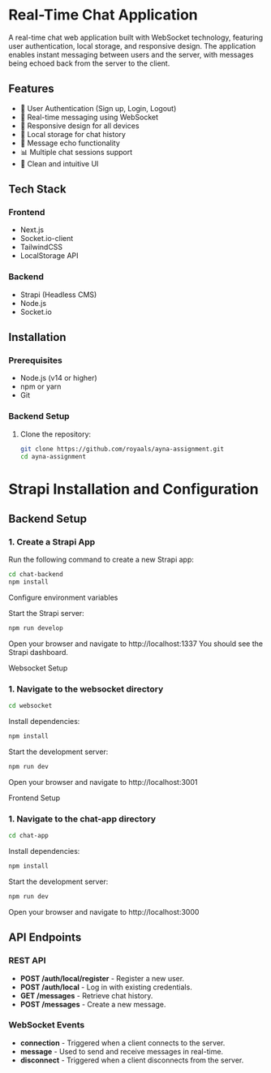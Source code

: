 # Real-Time Chat Application

A real-time chat web application built with WebSocket technology, featuring user authentication, local storage, and responsive design. The application enables instant messaging between users and the server, with messages being echoed back from the server to the client.

## Features

- 🔐 User Authentication (Sign up, Login, Logout)
- 💬 Real-time messaging using WebSocket
- 📱 Responsive design for all devices
- 💾 Local storage for chat history
- 🔄 Message echo functionality
- 📊 Multiple chat sessions support
- 🎨 Clean and intuitive UI

## Tech Stack

### Frontend
- Next.js
- Socket.io-client
- TailwindCSS
- LocalStorage API

### Backend
- Strapi (Headless CMS)
- Node.js
- Socket.io

## Installation

### Prerequisites
- Node.js (v14 or higher)
- npm or yarn
- Git

### Backend Setup

1. Clone the repository:
   ```bash
   git clone https://github.com/royaals/ayna-assignment.git
   cd ayna-assignment
   ```
# Strapi Installation and Configuration


## Backend Setup

### 1. Create a Strapi App
Run the following command to create a new Strapi app:
```bash
cd chat-backend
npm install
```
Configure environment variables

Start the Strapi server:
```bash
npm run develop
```

Open your browser and navigate to http://localhost:1337
You should see the Strapi dashboard.

Websocket Setup
### 1. Navigate to the websocket directory
```bash
cd websocket
```

Install dependencies:
```bash
npm install
```

Start the development server:
```bash
npm run dev
```

Open your browser and navigate to http://localhost:3001

Frontend Setup
### 1. Navigate to the chat-app directory
```bash
cd chat-app
```

Install dependencies:
```bash
npm install
```

Start the development server:
```bash
npm run dev
```

Open your browser and navigate to http://localhost:3000


## API Endpoints

### REST API
- **POST /auth/local/register** - Register a new user.
- **POST /auth/local** - Log in with existing credentials.
- **GET /messages** - Retrieve chat history.
- **POST /messages** - Create a new message.

### WebSocket Events
- **connection** - Triggered when a client connects to the server.
- **message** - Used to send and receive messages in real-time.
- **disconnect** - Triggered when a client disconnects from the server.